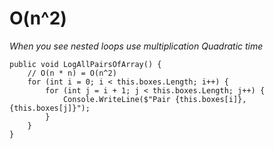 # O(n^2)
*When you see nested loops use multiplication*
*Quadratic time*

```
public void LogAllPairsOfArray() {
    // O(n * n) = O(n^2)
    for (int i = 0; i < this.boxes.Length; i++) {
        for (int j = i + 1; j < this.boxes.Length; j++) {
            Console.WriteLine($"Pair {this.boxes[i]}, {this.boxes[j]}");
        }
    }
}
```